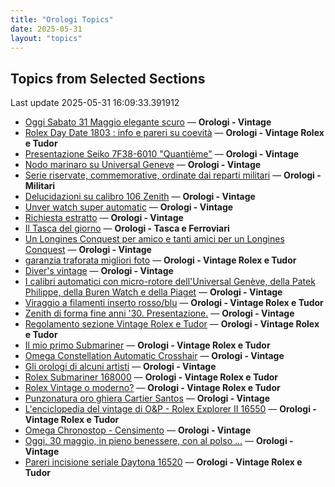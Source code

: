 ```yaml
---
title: "Orologi Topics"
date: 2025-05-31
layout: "topics"
---
```


## Topics from Selected Sections

Last update 2025-05-31 16:09:33.391912

- [Oggi Sabato 31 Maggio elegante scuro](https://orologi.forumfree.it/?t=80708995) — **Orologi - Vintage**
- [Rolex Day Date 1803 : info e pareri su coevità](https://orologi.forumfree.it/?t=76942846) — **Orologi - Vintage Rolex e Tudor**
- [Presentazione Seiko 7F38-6010 "Quantième"](https://orologi.forumfree.it/?t=80706132) — **Orologi - Vintage**
- [Nodo marinaro su Universal Geneve](https://orologi.forumfree.it/?t=80708588) — **Orologi - Vintage**
- [Serie riservate, commemorative, ordinate dai reparti militari](https://orologi.forumfree.it/?t=70708713) — **Orologi - Militari**
- [Delucidazioni su calibro 106 Zenith](https://orologi.forumfree.it/?t=79853097) — **Orologi - Vintage**
- [Unver watch super automatic](https://orologi.forumfree.it/?t=77915493) — **Orologi - Vintage**
- [Richiesta estratto](https://orologi.forumfree.it/?t=80708758) — **Orologi - Vintage**
- [Il Tasca del giorno](https://orologi.forumfree.it/?t=80702163) — **Orologi - Tasca e Ferroviari**
- [Un Longines Conquest per amico e tanti amici per un Longines Conquest](https://orologi.forumfree.it/?t=80703575) — **Orologi - Vintage**
- [garanzia traforata migliori foto](https://orologi.forumfree.it/?t=80708694) — **Orologi - Vintage Rolex e Tudor**
- [Diver's vintage](https://orologi.forumfree.it/?t=71608461) — **Orologi - Vintage**
- [I calibri automatici con micro-rotore dell'Universal Genève, della Patek Philippe, della Buren Watch e della Piaget](https://orologi.forumfree.it/?t=80701756) — **Orologi - Vintage**
- [Viraggio a filamenti inserto rosso/blu](https://orologi.forumfree.it/?t=80703308) — **Orologi - Vintage Rolex e Tudor**
- [Zenith di forma fine anni '30. Presentazione.](https://orologi.forumfree.it/?t=80707941) — **Orologi - Vintage**
- [Regolamento sezione Vintage Rolex e Tudor](https://orologi.forumfree.it/?t=80708675) — **Orologi - Vintage Rolex e Tudor**
- [Il mio primo Submariner](https://orologi.forumfree.it/?t=80696857) — **Orologi - Vintage Rolex e Tudor**
- [Omega Constellation Automatic Crosshair](https://orologi.forumfree.it/?t=80709226) — **Orologi - Vintage**
- [Gli orologi di alcuni artisti](https://orologi.forumfree.it/?t=74548350) — **Orologi - Vintage**
- [Rolex Submariner 168000](https://orologi.forumfree.it/?t=80709399) — **Orologi - Vintage Rolex e Tudor**
- [Rolex Vintage o moderno?](https://orologi.forumfree.it/?t=80552694) — **Orologi - Vintage Rolex e Tudor**
- [Punzonatura oro ghiera  Cartier Santos](https://orologi.forumfree.it/?t=80708955) — **Orologi - Vintage**
- [L'enciclopedia del vintage di O&P - Rolex Explorer II 16550](https://orologi.forumfree.it/?t=80216784) — **Orologi - Vintage Rolex e Tudor**
- [Omega Chronostop - Censimento](https://orologi.forumfree.it/?t=80707535) — **Orologi - Vintage**
- [Oggi, 30 maggio, in pieno benessere, con al polso ...](https://orologi.forumfree.it/?t=80708229) — **Orologi - Vintage**
- [Pareri incisione seriale Daytona 16520](https://orologi.forumfree.it/?t=80706071) — **Orologi - Vintage Rolex e Tudor**
